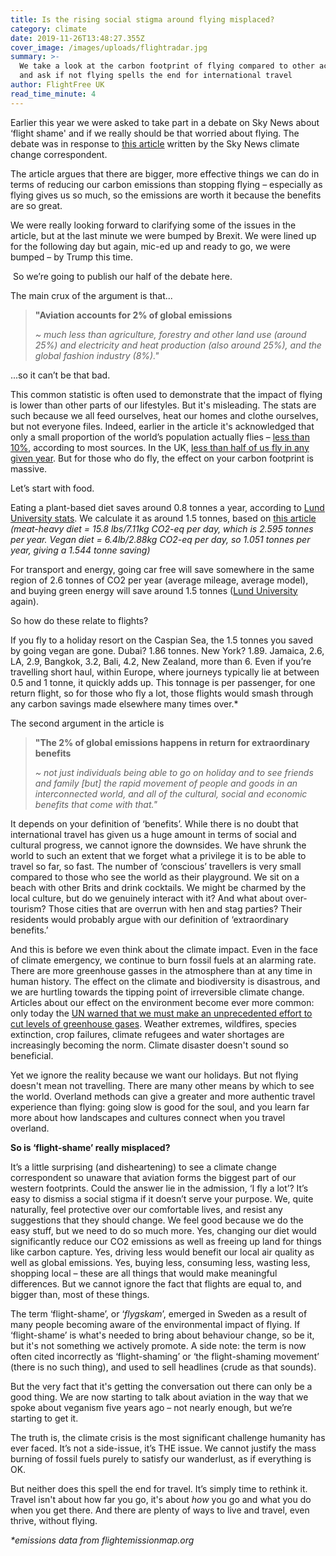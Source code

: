 ```yaml
---
title: Is the rising social stigma around flying misplaced?
category: climate
date: 2019-11-26T13:48:27.355Z
cover_image: /images/uploads/flightradar.jpg
summary: >-
  We take a look at the carbon footprint of flying compared to other actions,
  and ask if not flying spells the end for international travel
author: FlightFree UK
read_time_minute: 4
---
```

Earlier this year we were asked to take part in a debate on Sky News about ‘flight shame' and if we really should be that worried about flying. The debate was in response to [this article](https://news.sky.com/story/sky-views-rising-social-stigma-around-flying-is-misplaced-11841632) written by the Sky News climate change correspondent.

The article argues that there are bigger, more effective things we can do in terms of reducing our carbon emissions than stopping flying – especially as flying gives us so much, so the emissions are worth it because the benefits are so great.

We were really looking forward to clarifying some of the issues in the article, but at the last minute we were bumped by Brexit. We were lined up for the following day but again, mic-ed up and ready to go, we were bumped – by Trump this time. 

 So we’re going to publish our half of the debate here. 

The main crux of the argument is that...

> **"Aviation accounts for 2% of global emissions**
>
> _~ much less than agriculture, forestry and other land use (around 25%) and electricity and heat production (also around 25%), and the global fashion industry (8%)."_

...so it can’t be that bad.

This common statistic is often used to demonstrate that the impact of flying is lower than other parts of our lifestyles. But it's misleading. The stats are such because we all feed ourselves, heat our homes and clothe ourselves, but not everyone files. Indeed, earlier in the article it's acknowledged that only a small proportion of the world’s population actually flies – [less than 10%](http://afreeride.org/about/), according to most sources. In the UK, [less than half of us fly in any given year](http://afreeride.org/about/). But for those who do fly, the effect on your carbon footprint is massive. 

Let’s start with food. 

Eating a plant-based diet saves around 0.8 tonnes a year, according to [Lund University stats](https://www.lunduniversity.lu.se/article/the-four-lifestyle-choices-that-most-reduce-your-carbon-footprint). We calculate it as around 1.5 tonnes, based on [this article](https://www.vox.com/2014/7/2/5865109/study-going-vegetarian-could-cut-your-food-carbon-footprint-in-half) _(meat-heavy diet = 15.8 lbs/7.11kg CO2-eq per day, which is 2.595 tonnes per year. Vegan diet = 6.4lb/2.88kg CO2-eq per day, so 1.051 tonnes per year, giving a 1.544 tonne saving)_

For transport and energy, going car free will save somewhere in the same region of 2.6 tonnes of CO2 per year (average mileage, average model), and buying green energy will save around 1.5 tonnes ([Lund University](https://www.lunduniversity.lu.se/article/the-four-lifestyle-choices-that-most-reduce-your-carbon-footprint) again).

So how do these relate to flights?

If you fly to a holiday resort on the Caspian Sea, the 1.5 tonnes you saved by going vegan are gone. Dubai? 1.86 tonnes. New York? 1.89. Jamaica, 2.6, LA, 2.9, Bangkok, 3.2, Bali, 4.2, New Zealand, more than 6. Even if you’re travelling short haul, within Europe, where journeys typically lie at between 0.5 and 1 tonne, it quickly adds up. This tonnage is per passenger, for one return flight, so for those who fly a lot, those flights would smash through any carbon savings made elsewhere many times over.*

The second argument in the article is 

> **"The 2% of global emissions happens in return for extraordinary benefits**
>
> _~ not just individuals being able to go on holiday and to see friends and family \[but] the rapid movement of people and goods in an interconnected world, and all of the cultural, social and economic benefits that come with that."_

It depends on your definition of ‘benefits’. While there is no doubt that international travel has given us a huge amount in terms of social and cultural progress, we cannot ignore the downsides. We have shrunk the world to such an extent that we forget what a privilege it is to be able to travel so far, so fast. The number of ‘conscious’ travellers is very small compared to those who see the world as their playground. We sit on a beach with other Brits and drink cocktails. We might be charmed by the local culture, but do we genuinely interact with it? And what about over-tourism? Those cities that are overrun with hen and stag parties? Their residents would probably argue with our definition of ‘extraordinary benefits.’

And this is before we even think about the climate impact. Even in the face of climate emergency, we continue to burn fossil fuels at an alarming rate. There are more greenhouse gasses in the atmosphere than at any time in human history. The effect on the climate and biodiversity is disastrous, and we are hurtling towards the tipping point of irreversible climate change. Articles about our effect on the environment become ever more common: only today the [UN warned that we must make an unprecedented effort to cut levels of greenhouse gases](https://www.theguardian.com/environment/2019/nov/26/united-nations-global-effort-cut-emissions-stop-climate-chaos-2030). Weather extremes, wildfires, species extinction, crop failures, climate refugees and water shortages are increasingly becoming the norm. Climate disaster doesn't sound so beneficial.

Yet we ignore the reality because we want our holidays. But not flying doesn't mean not travelling. There are many other means by which to see the world. Overland methods can give a greater and more authentic travel experience than flying: going slow is good for the soul, and you learn far more about how landscapes and cultures connect when you travel overland.

**So is ‘flight-shame’ really misplaced?**

It’s a little surprising (and disheartening) to see a climate change correspondent so unaware that aviation forms the biggest part of our western footprints. Could the answer lie in the admission, ‘I fly a lot’? It’s easy to dismiss a social stigma if it doesn’t serve your purpose. We, quite naturally, feel protective over our comfortable lives, and resist any suggestions that they should change. We feel good because we do the easy stuff, but we need to do so much more. Yes, changing our diet would significantly reduce our CO2 emissions as well as freeing up land for things like carbon capture. Yes, driving less would benefit our local air quality as well as global emissions. Yes, buying less, consuming less, wasting less, shopping local – these are all things that would make meaningful differences. But we cannot ignore the fact that flights are equal to, and bigger than, most of these things. 

The term ‘flight-shame’, or ‘_flygskam_’, emerged in Sweden as a result of many people becoming aware of the environmental impact of flying. If ‘flight-shame’ is what's needed to bring about behaviour change, so be it, but it's not something we actively promote. A side note: the term is now often cited incorrectly as ‘flight-shaming’ or ‘the flight-shaming movement’ (there is no such thing), and used to sell headlines (crude as that sounds).

But the very fact that it's getting the conversation out there can only be a good thing. We are now starting to talk about aviation in the way that we spoke about veganism five years ago – not nearly enough, but we’re starting to get it. 

The truth is, the climate crisis is the most significant challenge humanity has ever faced. It’s not a side-issue, it’s THE issue. We cannot justify the mass burning of fossil fuels purely to satisfy our wanderlust, as if everything is OK. 

But neither does this spell the end for travel. It’s simply time to rethink it. Travel isn't about how far you go, it's about _how_ you go and what you do when you get there. And there are plenty of ways to live and travel, even thrive, without flying.

_\*emissions data from flightemissionmap.org_
